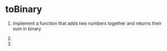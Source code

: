 # toBinary

1) implement a function that adds two numbers together and returns their sum in binary 

2)
4)